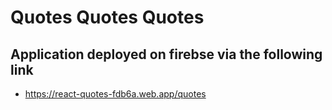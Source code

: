# Quotes Quotes Quotes

## Application deployed on firebse via the following link

- https://react-quotes-fdb6a.web.app/quotes